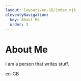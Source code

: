 ```yaml
---
layout: layouts/en-GB/index.njk
eleventyNavigation:
  key: About Me
  order: 3
---
```


# About Me

I am a person that writes stuff.

en-GB

